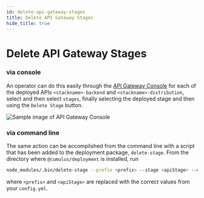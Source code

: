 ```yaml
---
id: delete-api-gateway-stages
title: Delete API Gateway Stages
hide_title: true
---
```


# Delete API Gateway Stages


### via console
An operator can do this easily through the [API Gateway Console](https://console.aws.amazon.com/apigateway/) for each of the deployed APIs `<stackname>-backend` and `<stackname>-distribution`, select and then select `stages`, finally selecting the deployed stage and then using the `Delete Stage` button.

![Sample image of API Gateway Console](assets/APIGateway-Delete-Stage.png)


### via command line
The same action can be accomplished from the command line with a script that has been added to the deployment package, `delete-stage`.  From the directory where `@cumulus/deployment` is installed, run

```sh
node_modules/.bin/delete-stage --prefix <prefix> --stage <apiStage> --doit
```
where `<prefix>` and `<apiStage>` are replaced with the correct values from your `config.yml`.
